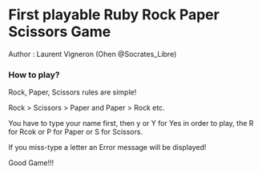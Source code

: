 # First playable Ruby Rock Paper Scissors Game

Author : Laurent Vigneron (Ohen \@Socrates_Libre)

### How to play?

Rock, Paper, Scissors rules are simple!

Rock > Scissors > Paper and Paper > Rock etc.

You have to type your name first, then y or Y for Yes in order to play, the R for Rcok or P for Paper or S for Scissors.

If you miss-type a letter an Error message will be displayed!

Good Game!!!
